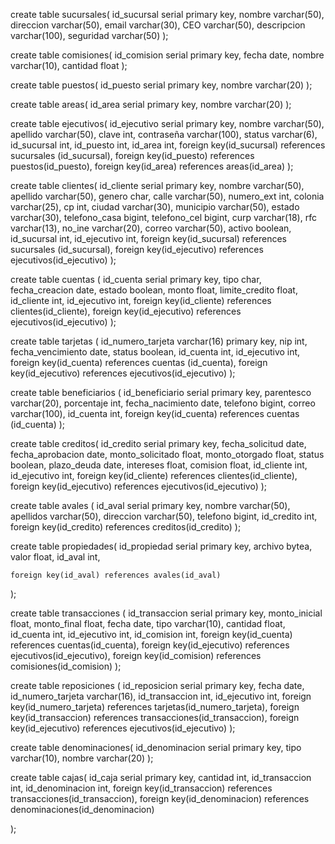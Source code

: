 create table sucursales(
	id_sucursal serial primary key,
	nombre varchar(50),
	direccion varchar(50),
	email varchar(30),
	CEO varchar(50),
	descripcion varchar(100),
	seguridad varchar(50)
);

create table comisiones(
	id_comision serial primary key,
	fecha date,
	nombre varchar(10),
	cantidad float
);

create table puestos(
	id_puesto serial primary key,
	nombre varchar(20)
);

create table areas(
	id_area serial primary key,
	nombre varchar(20)
);

create table ejecutivos(
	id_ejecutivo serial primary key,
	nombre varchar(50),
	apellido varchar(50),
	clave int,
	contraseña varchar(100),
	status varchar(6),
	id_sucursal int,
	id_puesto int,
	id_area int,
	foreign key(id_sucursal) references sucursales (id_sucursal),
	foreign key(id_puesto) references puestos(id_puesto),
	foreign key(id_area) references areas(id_area)
);

create table clientes(
	id_cliente serial primary key,
	nombre varchar(50),
	apellido varchar(50),
	genero char,
	calle varchar(50),
	numero_ext int,
	colonia varchar(25),
	cp int,
	ciudad varchar(30),
	municipio varchar(50),
	estado varchar(30),
	telefono_casa bigint,
	telefono_cel bigint,
	curp varchar(18),
	rfc varchar(13),
	no_ine varchar(20),
	correo varchar(50),
	activo boolean,
	id_sucursal int,
	id_ejecutivo int,
	foreign key(id_sucursal) references sucursales (id_sucursal),
	foreign key(id_ejecutivo) references ejecutivos(id_ejecutivo)
);

create table cuentas (
	id_cuenta serial primary key,
	tipo char,
	fecha_creacion date,
	estado boolean,
	monto float,
	limite_credito float,
	id_cliente int,
	id_ejecutivo int,
	foreign key(id_cliente) references clientes(id_cliente),
	foreign key(id_ejecutivo) references ejecutivos(id_ejecutivo)
);


create table tarjetas (
	id_numero_tarjeta varchar(16) primary key,
	nip int,
	fecha_vencimiento date,
	status boolean,
	id_cuenta int,
	id_ejecutivo int,
	foreign key(id_cuenta) references cuentas (id_cuenta),
	foreign key(id_ejecutivo) references ejecutivos(id_ejecutivo)
);

create table beneficiarios (
	id_beneficiario serial primary key,
	parentesco varchar(20),
	porcentaje int,
	fecha_nacimiento date,
	telefono bigint,
	correo varchar(100),
	id_cuenta int,
	foreign key(id_cuenta) references cuentas (id_cuenta)
);

create table creditos(
	id_credito serial primary key,
	fecha_solicitud date,
	fecha_aprobacion date,
	monto_solicitado float,
	monto_otorgado float,
	status boolean,
	plazo_deuda date,
	intereses float,
	comision float,
	id_cliente int,
	id_ejecutivo int,
	foreign key(id_cliente) references clientes(id_cliente),
	foreign key(id_ejecutivo) references ejecutivos(id_ejecutivo)
);

create table avales (
	id_aval serial primary key,
	nombre varchar(50),
	apellidos varchar(50),
	direccion varchar(50),
	telefono bigint,
	id_credito int,
	foreign key(id_credito) references creditos(id_credito)
);

create table propiedades(
	id_propiedad serial primary key,
	archivo bytea,
	valor float,
	id_aval int,

	foreign key(id_aval) references avales(id_aval)
);

create table transacciones (
	id_transaccion serial primary key,
	monto_inicial float,
	monto_final float,
	fecha date,
	tipo varchar(10),
	cantidad float,
	id_cuenta int,
	id_ejecutivo int,
	id_comision int,
	foreign key(id_cuenta) references cuentas(id_cuenta),
	foreign key(id_ejecutivo) references ejecutivos(id_ejecutivo),
	foreign key(id_comision) references comisiones(id_comision)
);

create table reposiciones (
	id_reposicion serial primary key,
	fecha date,
	id_numero_tarjeta varchar(16),
	id_transaccion int,
	id_ejecutivo int,
	foreign key(id_numero_tarjeta) references tarjetas(id_numero_tarjeta),
	foreign key(id_transaccion) references transacciones(id_transaccion),
	foreign key(id_ejecutivo) references ejecutivos(id_ejecutivo)
);

create table denominaciones(
	id_denominacion serial primary key,
	tipo varchar(10),
	nombre varchar(20)
);

create table cajas(
	id_caja serial primary key,
	cantidad int,
	id_transaccion int,
	id_denominacion int,
	foreign key(id_transaccion) references transacciones(id_transaccion),
	foreign key(id_denominacion) references denominaciones(id_denominacion)

);